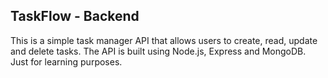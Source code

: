 ## TaskFlow - Backend
This is a simple task manager API that allows users to create, read, update and delete tasks. The API is built using Node.js, Express and MongoDB.
Just for learning purposes.